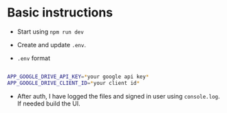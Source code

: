 # Basic instructions

- Start using `npm run dev`

- Create and update `.env`.

- `.env` format

```bash

APP_GOOGLE_DRIVE_API_KEY=*your google api key*
APP_GOOGLE_DRIVE_CLIENT_ID=*your client id* 

```

- After auth, I have logged the files and signed in user using `console.log`. If needed build the UI.
